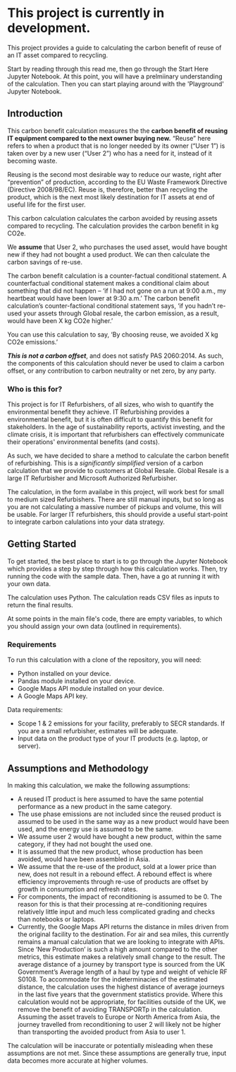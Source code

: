<h1>This project is currently in development.</h1>
This project provides a guide to calculating the carbon benefit of reuse of an IT asset compared to recycling.

Start by reading through this read me, then go through the Start Here Jupyter Notebook.
At this point, you will have a prelmiinary understanding of the calculation. 
Then you can start playing around with the 'Playground' Jupyter Notebook.

<h2>Introduction</h2>

This carbon benefit calculation measures the the **carbon benefit of reusing IT equipment compared to the next owner buying new.**
“Reuse” here refers to when a product that is no longer needed by its owner (“User 1”) is taken over by a new user (“User 2”) who has a need for it, instead of it becoming waste.

Reusing is the second most desirable way to reduce our waste, right after “prevention” of production, according to the EU Waste Framework Directive (Directive 2008/98/EC).  Reuse is, therefore, better than recycling the product, which is the next most likely destination for IT assets at end of useful life for the first user.

This carbon calculation calculates the carbon avoided by reusing assets compared to recycling. 
The calculation provides the carbon benefit in kg CO2e.

We **assume** that User 2, who purchases the used asset, would have bought new if they had not bought a used product. We can then calculate the carbon savings of re-use.

The carbon benefit calculation is a counter-factual conditional statement. A counterfactual conditional statement makes a conditional claim about something that did not happen – ‘if I had not gone on a run at 9:00 a.m., my heartbeat would have been lower at 9:30 a.m.’ 
The carbon benefit calculation’s counter-factional conditional statement says, ‘if you hadn’t re-used your assets through Global resale, the carbon emission, as a result, would have been X kg CO2e higher.’

You can use this calculation to say, ‘By choosing reuse, we avoided X kg CO2e emissions.’

***This is not a carbon offset***, and does not satisfy PAS 2060:2014. 
As such, the components of this calculation  should never be used to claim a carbon offset, or any contribution to carbon neutrality or net zero, by any party.

<h3>Who is this for?</h3>
This project is for IT Refurbishers, of all sizes, who wish to quantify the environmental benefit they achieve.
IT Refurbishing provides a environmental benefit, but it is often difficult to quantify this benefit for stakeholders.
In the age of sustainability reports, activist investing, and the climate crisis, it is important that refurbishers can effectively communicate their operations' environmental benefits (and costs).

As such, we have decided to share a method to calculate the carbon benefit of refurbishing.
This is a *significantly simplified* version of a carbon calculation that we provide to customers at Global Resale. Global Resale is a large IT Refurbisher and Microsoft Authorized Refurbisher.

The calculation, in the form availabe in this project, will work best for small to medium sized Refurbishers.
There are still manual inputs, but so long as you are not calculating a massive number of pickups and volume, this will be usable.
For larger IT refurbishers, this should provide a useful start-point to integrate carbon calulations into your data strategy.

<h2>Getting Started</h2>
To get started, the best place to start is to go through the Jupyter Notebook which provides a step by step through how this calculation works.
Then, try running the code with the sample data.
Then, have a go at running it with your own data.

The calculation uses Python. 
The calculation reads CSV files as inputs to return the final results.

At some points in the main file's code, there are empty variables, to which you should assign your own data (outlined in requirements).


<h3>Requirements</h3>
To run this calculation with a clone of the repository, you will need:

- Python installed on your device.
- Pandas module installed on your device.
- Google Maps API module installed on your device.
- A Google Maps API key.

Data requirements:
- Scope 1 & 2 emissions for your facility, preferably to SECR standards. If you are a small refurbisher, estimates will be adequate.
- Input data on the product type of your IT products (e.g. laptop, or server).

<h2>Assumptions and Methodology</h2>

In making this calculation, we make the following assumptions:

- A reused IT product is here assumed to have the same potential performance as a new product in the same category.
- The use phase emissions are not included since the reused product is assumed to be used in the same way as a new product would have been used, and the energy use is assumed to be the same. 
- We assume user 2 would have bought a new product, within the same category, if they had not bought the used one.
- It is assumed that the new product, whose production has been avoided, would have been assembled in Asia.
- We assume that the re-use of the product, sold at a lower price than new, does not result in a rebound effect. A rebound effect is where efficiency improvements through re-use of products are offset by growth in consumption and refresh rates.  
- For components, the impact of reconditioning is assumed to be 0. The reason for this is that their processing at re-conditioning requires relatively little input and much less complicated grading and checks than notebooks or laptops.
- Currently, the Google Maps API returns the distance in miles driven from the original facility to the destination. For air and sea miles, this currently remains a manual calculation that we are looking to integrate with APIs. Since ‘New Production’ is such a high amount compared to the other metrics, this estimate makes a relatively small change to the result. The average distance of a journey by transport type is sourced from the UK Government’s Average length of a haul by type and weight of vehicle RF S0108. To accommodate for the indeterminacies of the estimated distance, the calculation uses the highest distance of average journeys in the last five years that the government statistics provide. Where this calculation would not be appropriate, for facilities outside of the UK, we remove the benefit of avoiding TRANSPORTp in the calculation. Assuming the asset travels to Europe or North America from Asia, the journey travelled from reconditioning to user 2 will likely not be higher than transporting the avoided product from Asia to user 1.

The calculation will be inaccurate or potentially misleading when these assumptions are not met. Since these assumptions are generally true, input data becomes more accurate at higher volumes.
